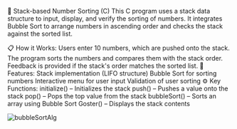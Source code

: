 🧮 Stack-based Number Sorting (C)
This C program uses a stack data structure to input, display, and verify the sorting of numbers.
It integrates Bubble Sort to arrange numbers in ascending order and checks the stack against the sorted list.

📋 How it Works:
Users enter 10 numbers, which are pushed onto the stack.
The program sorts the numbers and compares them with the stack order.
Feedback is provided if the stack's order matches the sorted list.
🚀 Features:
Stack implementation (LIFO structure)
Bubble Sort for sorting numbers
Interactive menu for user input
Validation of user sorting
⚙️ Key Functions:
initialize() – Initializes the stack
push() – Pushes a value onto the stack
pop() – Pops the top value from the stack
bubbleSort() – Sorts an array using Bubble Sort
Goster() – Displays the stack contents


![bubbleSortAlg](https://github.com/user-attachments/assets/5b4e4ddd-821f-4b2e-b1bb-e68f83be2d77)

